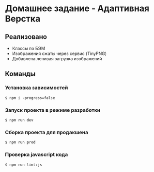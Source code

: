 # Домашнее задание - Адаптивная Верстка

## Реализовано

* Классы по БЭМ
* Изображения сжаты через сервис (TinyPNG)
* Добавлена ленивая загрузка изображений

## Команды

### Установка зависимостей
```shell
$ npm i -progress=false
```

### Запуск проекта в режиме разработки
```shell
$ npm run dev
```

### Сборка проекта для продакшена
```shell
$ npm run prod
```

### Проверка javascript кода
```shell
$ npm run lint:js
```
